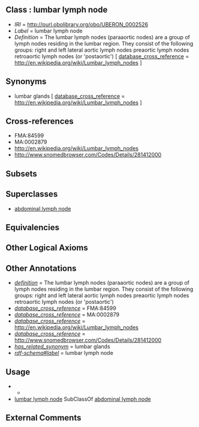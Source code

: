 
## Class : lumbar lymph node

 * *IRI* = http://purl.obolibrary.org/obo/UBERON_0002526
 * *Label* = lumbar lymph node
 * *Definition* = The lumbar lymph nodes (paraaortic nodes) are a group of lymph nodes residing in the lumbar region. They consist of the following groups: right and left lateral aortic lymph nodes preaortic lymph nodes retroaortic lymph nodes (or 'postaortic') [ [database_cross_reference](../../ef/oboInOwl#hasDbXref.md) = http://en.wikipedia.org/wiki/Lumbar_lymph_nodes ]

## Synonyms

 * lumbar glands [ [database_cross_reference](../../ef/oboInOwl#hasDbXref.md) = http://en.wikipedia.org/wiki/Lumbar_lymph_nodes ]

## Cross-references

 * FMA:84599
 * MA:0002879
 * http://en.wikipedia.org/wiki/Lumbar_lymph_nodes
 * http://www.snomedbrowser.com/Codes/Details/281412000

## Subsets


## Superclasses

 * [abdominal lymph node](../../UBERON/07/UBERON_0002507.md)

## Equivalencies


## Other Logical Axioms


## Other Annotations

 * *[definition](../../IAO/15/IAO_0000115.md)* = The lumbar lymph nodes (paraaortic nodes) are a group of lymph nodes residing in the lumbar region. They consist of the following groups: right and left lateral aortic lymph nodes preaortic lymph nodes retroaortic lymph nodes (or 'postaortic')
 * *[database_cross_reference](../../ef/oboInOwl#hasDbXref.md)* = FMA:84599
 * *[database_cross_reference](../../ef/oboInOwl#hasDbXref.md)* = MA:0002879
 * *[database_cross_reference](../../ef/oboInOwl#hasDbXref.md)* = http://en.wikipedia.org/wiki/Lumbar_lymph_nodes
 * *[database_cross_reference](../../ef/oboInOwl#hasDbXref.md)* = http://www.snomedbrowser.com/Codes/Details/281412000
 * *[has_related_synonym](../../ym/oboInOwl#hasRelatedSynonym.md)* = lumbar glands
 * *[rdf-schema#label](../../el/rdf-schema#label.md)* = lumbar lymph node

## Usage

 * -
 * [lumbar lymph node](../../UBERON/26/UBERON_0002526.md) SubClassOf [abdominal lymph node](../../UBERON/07/UBERON_0002507.md)

## External Comments

